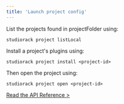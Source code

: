 ```yaml
---
title: 'Launch project config'
---
```


List the projects found in projectFolder using:

    studiorack project listLocal

Install a project's plugins using:

    studiorack project install <project-id>

Then open the project using:

    studiorack project open <project-id>


[Read the API Reference &gt;](/docs/06-command-line)
